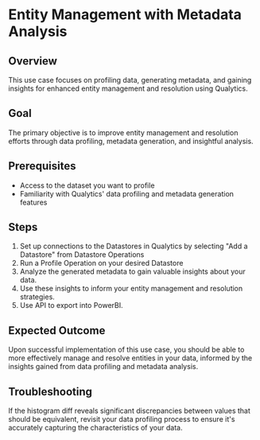 # Entity Management with Metadata Analysis

## Overview

This use case focuses on profiling data, generating metadata, and gaining insights for enhanced entity management and resolution using Qualytics.

## Goal

The primary objective is to improve entity management and resolution efforts through data profiling, metadata generation, and insightful analysis.

## Prerequisites

- Access to the dataset you want to profile
- Familiarity with Qualytics' data profiling and metadata generation features

## Steps

1. Set up connections to the Datastores in Qualytics by selecting "Add a Datastore" from Datastore Operations
2. Run a Profile Operation on your desired Datastore
3. Analyze the generated metadata to gain valuable insights about your data.
4. Use these insights to inform your entity management and resolution strategies.
5. Use API to export into PowerBI.

## Expected Outcome

Upon successful implementation of this use case, you should be able to more effectively manage and resolve entities in your data, informed by the insights gained from data profiling and metadata analysis.

## Troubleshooting

If the histogram diff reveals significant discrepancies between values that should be equivalent, revisit your data profiling process to ensure it's accurately capturing the characteristics of your data.

